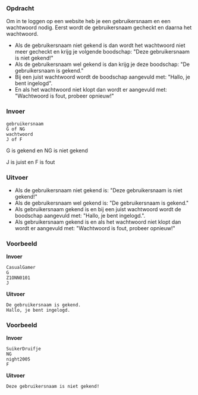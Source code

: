 ### Opdracht

Om in te loggen op een website heb je een gebruikersnaam en een wachtwoord nodig. Eerst wordt de gebruikersnaam gecheckt en daarna het wachtwoord.
* Als de gebruikersnaam niet gekend is dan wordt het wachtwoord niet meer gecheckt en krijg je volgende boodschap: "Deze gebruikersnaam is niet gekend!"
* Als de gebruikersnaam wel gekend is dan krijg je deze boodschap: "De gebruikersnaam is gekend."
* Bij een juist wachtwoord wordt de boodschap aangevuld met: "Hallo, je bent ingelogd". 
* En als het wachtwoord niet klopt dan wordt er aangevuld met: "Wachtwoord is fout, probeer opnieuw!"

### Invoer

    gebruikersnaam
    G of NG
    wachtwoord
    J of F

G is gekend en NG is niet gekend

J is juist en F is fout

### Uitvoer

* Als de gebruikersnaam niet gekend is: "Deze gebruikersnaam is niet gekend!"
* Als de gebruikersnaam wel gekend is: "De gebruikersnaam is gekend."
* Als gebruikersnaam gekend is en bij een juist wachtwoord wordt de boodschap aangevuld met: "Hallo, je bent ingelogd.". 
* Als gebruikersnaam gekend is en als het wachtwoord niet klopt dan wordt er aangevuld met: "Wachtwoord is fout, probeer opnieuw!"

### Voorbeeld

**Invoer**
    
    CasualGamer
    G
    Z1ONN0101
    J
    

**Uitvoer**
    
    De gebruikersnaam is gekend.
    Hallo, je bent ingelogd.
     
### Voorbeeld

**Invoer**
    
    SuikerDruifje
    NG
    night2005
    F
    

**Uitvoer**
    
    Deze gebruikersnaam is niet gekend!

